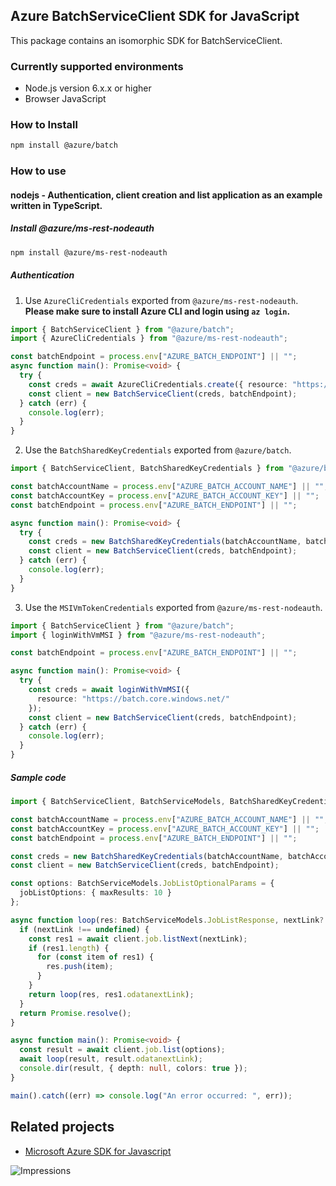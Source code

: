 ## Azure BatchServiceClient SDK for JavaScript

This package contains an isomorphic SDK for BatchServiceClient.

### Currently supported environments

- Node.js version 6.x.x or higher
- Browser JavaScript

### How to Install

```bash
npm install @azure/batch
```

### How to use

#### nodejs - Authentication, client creation and list application as an example written in TypeScript.

##### Install @azure/ms-rest-nodeauth

```bash
npm install @azure/ms-rest-nodeauth
```

##### Authentication

1. Use `AzureCliCredentials` exported from `@azure/ms-rest-nodeauth`.
   **Please make sure to install Azure CLI and login using `az login`.**

```typescript
import { BatchServiceClient } from "@azure/batch";
import { AzureCliCredentials } from "@azure/ms-rest-nodeauth";

const batchEndpoint = process.env["AZURE_BATCH_ENDPOINT"] || "";
async function main(): Promise<void> {
  try {
    const creds = await AzureCliCredentials.create({ resource: "https://batch.core.windows.net/" });
    const client = new BatchServiceClient(creds, batchEndpoint);
  } catch (err) {
    console.log(err);
  }
}
```

2. Use the `BatchSharedKeyCredentials` exported from `@azure/batch`.

```typescript
import { BatchServiceClient, BatchSharedKeyCredentials } from "@azure/batch";

const batchAccountName = process.env["AZURE_BATCH_ACCOUNT_NAME"] || "";
const batchAccountKey = process.env["AZURE_BATCH_ACCOUNT_KEY"] || "";
const batchEndpoint = process.env["AZURE_BATCH_ENDPOINT"] || "";

async function main(): Promise<void> {
  try {
    const creds = new BatchSharedKeyCredentials(batchAccountName, batchAccountKey);
    const client = new BatchServiceClient(creds, batchEndpoint);
  } catch (err) {
    console.log(err);
  }
}
```

3. Use the `MSIVmTokenCredentials` exported from `@azure/ms-rest-nodeauth`.

```typescript
import { BatchServiceClient } from "@azure/batch";
import { loginWithVmMSI } from "@azure/ms-rest-nodeauth";

const batchEndpoint = process.env["AZURE_BATCH_ENDPOINT"] || "";

async function main(): Promise<void> {
  try {
    const creds = await loginWithVmMSI({
      resource: "https://batch.core.windows.net/"
    });
    const client = new BatchServiceClient(creds, batchEndpoint);
  } catch (err) {
    console.log(err);
  }
}
```

##### Sample code

```typescript
import { BatchServiceClient, BatchServiceModels, BatchSharedKeyCredentials } from "@azure/batch";

const batchAccountName = process.env["AZURE_BATCH_ACCOUNT_NAME"] || "";
const batchAccountKey = process.env["AZURE_BATCH_ACCOUNT_KEY"] || "";
const batchEndpoint = process.env["AZURE_BATCH_ENDPOINT"] || "";

const creds = new BatchSharedKeyCredentials(batchAccountName, batchAccountKey);
const client = new BatchServiceClient(creds, batchEndpoint);

const options: BatchServiceModels.JobListOptionalParams = {
  jobListOptions: { maxResults: 10 }
};

async function loop(res: BatchServiceModels.JobListResponse, nextLink?: string): Promise<void> {
  if (nextLink !== undefined) {
    const res1 = await client.job.listNext(nextLink);
    if (res1.length) {
      for (const item of res1) {
        res.push(item);
      }
    }
    return loop(res, res1.odatanextLink);
  }
  return Promise.resolve();
}

async function main(): Promise<void> {
  const result = await client.job.list(options);
  await loop(result, result.odatanextLink);
  console.dir(result, { depth: null, colors: true });
}

main().catch((err) => console.log("An error occurred: ", err));
```

## Related projects

- [Microsoft Azure SDK for Javascript](https://github.com/Azure/azure-sdk-for-js)

![Impressions](https://azure-sdk-impressions.azurewebsites.net/api/impressions/azure-sdk-for-js%2Fsdk%2Fbatch%2Fbatch%2FREADME.png)
